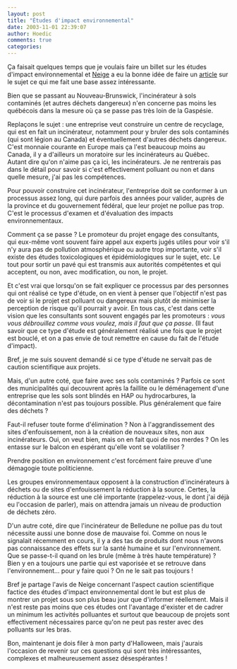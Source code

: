 ```yaml
---
layout: post
title: "Études d'impact environnemental"
date: 2003-11-01 22:39:07
author: Hoedic
comments: true
categories: 
---
```



Ça faisait quelques temps que je voulais faire un billet sur les études d'impact environnemental et <a href="http://neiges.blogspot.com/" title="Le phylum du flocon rose">Neige</a> a eu la bonne idée de faire un <a href="http://neiges.blogspot.com/2003_10_01_neiges_archive.html#106753896986254314" title="Bennett et les études environnementales factices">article</a> sur le sujet ce qui me fait une base assez intéressante.

Bien que se passant au  Nouveau-Brunswick, l'incinérateur à sols contaminés (et autres déchets dangereux) n'en concerne pas moins  les québécois dans la mesure où ça se passe pas très loin de la Gaspésie.

Replaçons le sujet : une entreprise veut construire un centre de recyclage, qui est en fait un incinérateur, notamment pour y bruler des sols contaminés (qui sont légion au Canada) et éventuellement d'autres déchets dangereux. C'est monnaie courante en Europe mais ça l'est beaucoup moins au Canada, il y a d'ailleurs un moratoire sur les incinérateurs au Québec. Autant dire qu'on n'aime pas ça ici, les incinérateurs. Je ne rentrerais pas dans le détail pour savoir si c'est effectivement polluant ou non et dans quelle mesure, j'ai pas les compétences.

Pour pouvoir construire cet incinérateur, l'entreprise doit se conformer à un processus assez long, qui dure parfois des années pour valider, auprès de la province et du gouvernement fédéral, que leur projet ne pollue pas trop. C'est le processus d'examen et d'évaluation des impacts environnementaux.

Comment ça se passe ? Le promoteur du projet engage des consultants, qui eux-même vont souvent faire appel aux experts jugés utiles pour voir s'il n'y aura pas de pollution atmosphérique ou autre trop importante, voir s'il existe des études toxicologiques et épidémiologiques sur le sujet, etc. Le tout pour sortir un pavé qui est transmis aux autorités compétentes et qui acceptent, ou non, avec modification, ou non, le projet.

Et c'est vrai que lorsqu'on se fait expliquer ce processus par des personnes qui ont réalisé ce type d'étude, on en vient à penser que l'objectif n'est pas de voir si le projet est polluant ou dangereux mais plutôt de minimiser la perception de risque qu'il pourrait y avoir. En tous cas, c'est dans cette vision que les consultants sont souvent engagés par les promoteurs : *vous vous débrouillez comme vous voulez, mais il faut que ça passe*. (Il faut  savoir que ce type d'étude est généralement réalisé une fois que le projet est bouclé, et on a pas envie de tout remettre en cause du fait de l'étude d'impact).

Bref, je me suis souvent demandé si ce type d'étude ne servait pas de caution scientifique aux projets.

Mais, d'un autre coté, que faire avec ses sols contaminés ? Parfois ce sont des municipalités qui decouvrent après la faillite ou le déménagement d'une entreprise que les sols sont blindés en HAP ou hydrocarbures, la décontamination n'est pas toujours possible. Plus généralement que faire des déchets ?

Faut-il refuser toute forme d'élimination ? Non à l'aggrandissement des sites d'enfouissement, non à la création de nouveaux sites, non aux incinérateurs. Oui, on veut bien, mais on en fait quoi de nos merdes ? On les entasse sur le balcon en espérant qu'elle vont se volatiliser ?

Prendre position en environnement c'est forcément faire preuve d'une démagogie toute politicienne.

Les groupes environnementaux opposent à la construction d'incinérateurs à déchets ou de sites d'enfouissement la réduction à la source. Certes, la réduction à la source est une clé importante (rappelez-vous, le  dont j'ai déjà eu l'occasion de parler), mais on attendra jamais un niveau de production de déchets zéro.

D'un autre coté, dire que l'incinérateur de Belledune ne pollue pas du tout nécessite aussi une bonne dose de mauvaise foi. Comme on nous le signalait récemment en cours, il y a des tas de produits dont nous n'avons pas connaissance des effets sur la santé humaine et sur l'environnement. Que se passe-t-il quand on les brule (même à très haute température) ? Bien y en a toujours une partie qui est vaporisée et se retrouve dans l'environnement... pour y faire quoi ? On ne le sait pas toujours !

Bref je partage l'avis de Neige concernant l'aspect caution scientifique factice des études d'impact environnemental dont le but est plus de montrer un projet sous son plus beau jour que d'informer réellement. Mais il n'est reste pas moins que ces études ont l'avantage d'exister et de cadrer un minimum les activités polluantes et surtout que beaucoup de projets sont effectivement nécessaires parce qu'on ne peut pas rester avec des polluants sur les bras.

Bon, maintenant je dois filer à mon party d'Halloween, mais j'aurais l'occasion de revenir sur ces questions qui sont très intéressantes, complexes et malheureusement assez désespérantes !